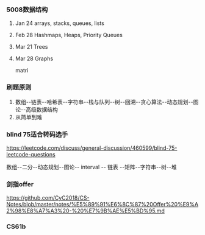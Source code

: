 ### 5008数据结构

1. Jan 24 arrays, stacks, queues, lists

2. Feb 28 Hashmaps, Heaps, Priority Queues

3. Mar 21 Trees

4. Mar 28 Graphs

   matri

### 刷题原则

1. 数组--链表--哈希表--字符串--栈与队列--树--回溯--贪心算法--动态规划--图论--高级数据结构
2. 从简单到难

### blind 75适合转码选手

https://leetcode.com/discuss/general-discussion/460599/blind-75-leetcode-questions

数组--二分--动态规划--图论-- interval -- 链表 --矩阵--字符串--树--堆

### 剑指offer

https://github.com/CyC2018/CS-Notes/blob/master/notes/%E5%89%91%E6%8C%87%20Offer%20%E9%A2%98%E8%A7%A3%20-%20%E7%9B%AE%E5%BD%95.md

### CS61b

